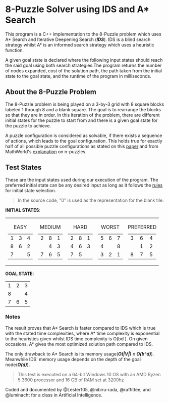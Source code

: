 # 8-Puzzle Solver using IDS and A\* Search

This program is a C++ implementation to the 8-Puzzle problem which uses A\* Search
and Iterative Deepening Search (**_IDS_**). IDS is a blind search strategy whilst A\* is an
informed search strategy which uses a heuristic function.

A given goal state is declared where the following input states should reach the said
goal using both search strategies.The program returns the number of nodes expanded, cost
of the solution path, the path taken from the initial state to the goal state, and
the runtime of the program in milliseconds.

## About the 8-Puzzle Problem

The 8-Puzzle problem is being played on a 3-by-3 grid with 8 square blocks labeled 1
through 8 and a blank square. The goal is to rearrange the blocks so that they are in
order. In this iteration of the problem, there are different initial states for the puzzle to
start from and there is a given goal state for the puzzle to achieve.

A puzzle configuration is considered as solvable, if there exists a sequence of actions,
which leads to the goal configuration. This holds true for exactly half of all possible puzzle
configurations as stated on this [paper](https://mediatum.ub.tum.de/doc/1283911/1283911.pdf) and from MathWorld's [explanation](https://mathworld.wolfram.com/15Puzzle.html) on n-puzzles.

## Test States

These are the input states used during our execution of the program. The preferred initial
state can be any desired input as long as it follows the [rules](https://www.geeksforgeeks.org/check-instance-8-puzzle-solvable/) for initial state selection.

> In the source code, "0" is used as the representation for the blank tile.

**INITIAL STATES**:

<table>
  <tr>
    <td>
      <table>
        <caption>EASY</caption>
        <tr>
          <td>1</td>
          <td>3</td>
          <td>4</td>
        </tr>
        <tr>
          <td>8</td>
          <td>6</td>
          <td>2</td>
        </tr>
        <tr>
          <td>7</td>
          <td> </td>
          <td>5</td>
        </tr>
      </table>
    </td>
    <td>
      <table>
        <caption>MEDIUM</caption>
        <tr>
          <td>2</td>
          <td>8</td>
          <td>1</td>
        </tr>
        <tr>
          <td> </td>
          <td>4</td>
          <td>3</td>
        </tr>
        <tr>
          <td>7</td>
          <td>6</td>
          <td>5</td>
        </tr>
      </table>
    </td>
    <td>
      <table>
        <caption>HARD</caption>
        <tr>
          <td>2</td>
          <td>8</td>
          <td>1</td>
        </tr>
        <tr>
          <td>4</td>
          <td>6</td>
          <td>3</td>
        </tr>
        <tr>
          <td>7</td>
          <td>5</td>
          <td> </td>
        </tr>
      </table>
    </td>
    <td>
      <table>
        <caption>WORST</caption>
        <tr>
          <td>5</td>
          <td>6</td>
          <td>7</td>
        </tr>
        <tr>
          <td>4</td>
          <td> </td>
          <td>8</td>
        </tr>
        <tr>
          <td>3</td>
          <td>2</td>
          <td>1</td>
        </tr>
      </table>
    </td>
    <td>
    <table>
        <caption>PREFERRED</caption>
        <tr>
          <td>3</td>
          <td>6</td>
          <td>4</td>
        </tr>
        <tr>
          <td> </td>
          <td>1</td>
          <td>2</td>
        </tr>
        <tr>
          <td>8</td>
          <td>7</td>
          <td>5</td>
        </tr>
      </table>
    </td>
  </tr>
</table>

**GOAL STATE**:

<table>
  <tr>
    <td>1</td>
    <td>2</td>
    <td>3</td>
  </tr>
  <tr>
    <td>8</td>
    <td> </td>
    <td>4</td>
  </tr>
  <tr>
    <td>7</td>
    <td>6</td>
    <td>5</td>
  </tr>
</table>

### Notes

The result proves that A* Search is faster compared to IDS which is true with the stated
time complexities, where A* time complexity is exponential to the heuristics given whilst
IDS time complexity is O(bd ). On given occasions, A\* gives the most optimized solution
path compared to IDS.

The only drawback to A\* Search is its memory usage(**_O(|V|) = O(b^d)_**). Meanwhile IDS' memory
usage depends on the depth of the goal node(**_O(d)_**).

> This test is executed on a 64-bit Windows 10 OS with an AMD Ryzen 5 3600
> processor and 16 GB of RAM set at 3200hz

Coded and documented by @Lester105, @nibiru-rada, @raffittee, and @luminacht for a class
in Artificial Intelligence.
